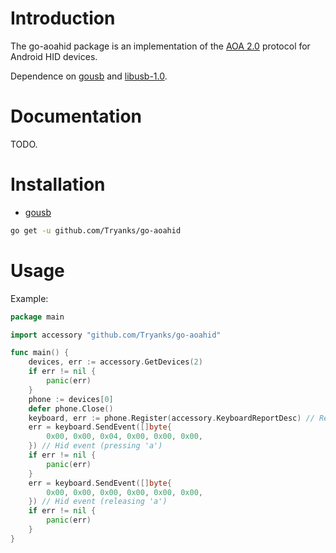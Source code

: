# Introduction
The go-aoahid package is an implementation of the [AOA 2.0](https://source.android.com/devices/accessories/aoa2) protocol for Android HID devices.

Dependence on [gousb](https://github.com/google/gousb) and [libusb-1.0](https://github.com/libusb/libusb/wiki).

# Documentation
TODO.

# Installation
- [gousb](https://github.com/google/gousb#dependencies)

```bash
go get -u github.com/Tryanks/go-aoahid
```

# Usage

Example:
```go
package main

import accessory "github.com/Tryanks/go-aoahid"

func main() {
    devices, err := accessory.GetDevices(2)
    if err != nil {
        panic(err)
    }
    phone := devices[0]
	defer phone.Close()
    keyboard, err := phone.Register(accessory.KeyboardReportDesc) // Register keyboard report descriptor
    err = keyboard.SendEvent([]byte{
        0x00, 0x00, 0x04, 0x00, 0x00, 0x00,
    }) // Hid event (pressing 'a')
    if err != nil {
        panic(err)
    }
    err = keyboard.SendEvent([]byte{
        0x00, 0x00, 0x00, 0x00, 0x00, 0x00,
    }) // Hid event (releasing 'a')
    if err != nil {
        panic(err)
    }
}
```